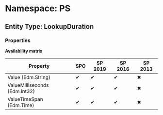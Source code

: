 # Namespace: PS

## Entity Type: LookupDuration

### Properties

**Availability matrix**

Property | SPO | SP 2019 | SP 2016 | SP 2013
----------|-----|---------|---------|--------
Value (Edm.String) | ✔ | ✔ | ✔ | ✖
ValueMilliseconds (Edm.Int32) | ✔ | ✔ | ✔ | ✖
ValueTimeSpan (Edm.Time) | ✔ | ✔ | ✔ | ✖

